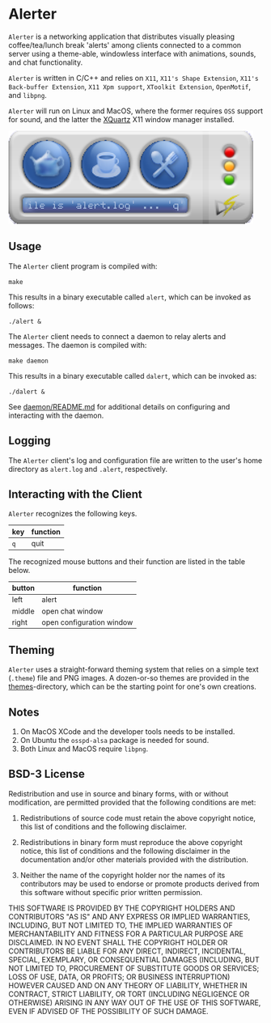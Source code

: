 # Alerter

`Alerter` is a networking application that distributes visually pleasing coffee/tea/lunch break 'alerts' among clients connected to a common server using a theme-able,  windowless interface with animations, sounds, and chat functionality.

`Alerter` is written in C/C++ and relies on `X11`, `X11's Shape Extension`, `X11's Back-buffer Extension`, `X11 Xpm support`, `XToolkit Extension`, `OpenMotif`, and `libpng`.

`Alerter` will run on Linux and MacOS, where the former requires `OSS` support for sound, and the latter the [XQuartz](https://www.xquartz.org) X11  window manager installed.

![Alerter in Action](Alerter.png "Alerter in Action")

## Usage

The `Alerter` client program is compiled with:

```shell
make
```

This results in a binary executable called `alert`, which can be invoked as follows:

```shell
./alert &
```

The `Alerter` client needs to connect a daemon to relay alerts and messages. The daemon is compiled with:

```shell
make daemon
```

This results in a binary executable called `dalert`, which can be invoked as:

```shell
./dalert &
```

See [daemon/README.md](daemon/README.md) for additional details on configuring and interacting with the daemon.

## Logging

The `Alerter` client's log and configuration file are written to the user's home directory as `alert.log` and `.alert`, respectively.

## Interacting with the Client

`Alerter` recognizes the following keys.

|key|function|
--------|---------
|`q`|quit|

The recognized mouse buttons and their function are listed in the table below.

|button|function
-------|--------
|left|alert|
|middle|open chat window|
|right|open configuration window|

## Theming

`Alerter` uses a straight-forward theming system that relies on a simple text (`.theme`) file and PNG images. A dozen-or-so themes are provided in the [themes](themes/)-directory, which can be the starting point for one's own creations.

## Notes

1. On MacOS XCode and the developer tools needs to be installed.
2. On Ubuntu the `osspd-alsa` package is needed for sound.
3. Both Linux and MacOS require `libpng`.

## BSD-3 License

Redistribution and use in source and binary forms, with or without modification, are permitted provided that the following conditions are met:

1. Redistributions of source code must retain the above copyright notice, this list of conditions and the following disclaimer.

2. Redistributions in binary form must reproduce the above copyright notice, this list of conditions and the following disclaimer in the documentation and/or other materials provided with the distribution.

3. Neither the name of the copyright holder nor the names of its contributors may be used to endorse or promote products derived from this software without specific prior written permission.

THIS SOFTWARE IS PROVIDED BY THE COPYRIGHT HOLDERS AND CONTRIBUTORS "AS IS" AND ANY EXPRESS OR IMPLIED WARRANTIES, INCLUDING, BUT NOT LIMITED TO, THE IMPLIED WARRANTIES OF MERCHANTABILITY AND FITNESS FOR A PARTICULAR PURPOSE ARE DISCLAIMED. IN NO EVENT SHALL THE COPYRIGHT HOLDER OR CONTRIBUTORS BE LIABLE FOR ANY DIRECT, INDIRECT, INCIDENTAL, SPECIAL, EXEMPLARY, OR CONSEQUENTIAL DAMAGES (INCLUDING, BUT NOT LIMITED TO, PROCUREMENT OF SUBSTITUTE GOODS OR SERVICES; LOSS OF USE, DATA, OR PROFITS; OR BUSINESS INTERRUPTION) HOWEVER CAUSED AND ON ANY THEORY OF LIABILITY, WHETHER IN CONTRACT, STRICT LIABILITY, OR TORT (INCLUDING NEGLIGENCE OR OTHERWISE) ARISING IN ANY WAY OUT OF THE USE OF THIS SOFTWARE, EVEN IF ADVISED OF THE POSSIBILITY OF SUCH DAMAGE.
